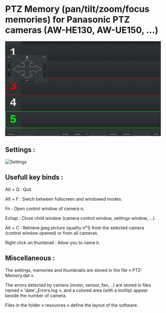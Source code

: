 # PTZ Memory (pan/tilt/zoom/focus memories) for Panasonic PTZ cameras (AW-HE130, AW-UE150, ...)
![PTZ-Memory](Screenshots/PTZ-Memory.png "PTZ-Memory")

## Settings :
![Settings](Screenshots/Paramètres.png "Settings")

## Usefull key binds :
Alt + Q : Quit.

Alt + F : Swich between fullscreen and windowed modes.

Fn : Open control window of camera n.

Echap : Close child window (camera control window, settings window, ...).

Alt + C : Retrieve jpeg picture (quality n°1) from the selected camera (control window opened) or from all cameras.

Right click on thumbnail : Allow you to name it.

## Miscellaneous :
The settings, memories and thumbnails are stored in the file « PTZ-Memory.dat ».

The errors detected by camera (motor, sensor, fan, ..) are stored in files named « 'date'_Errors.log », and a colored area (with a tooltip) appear beside the number of camera.

Files in the folder « resources » define the layout of the software.

